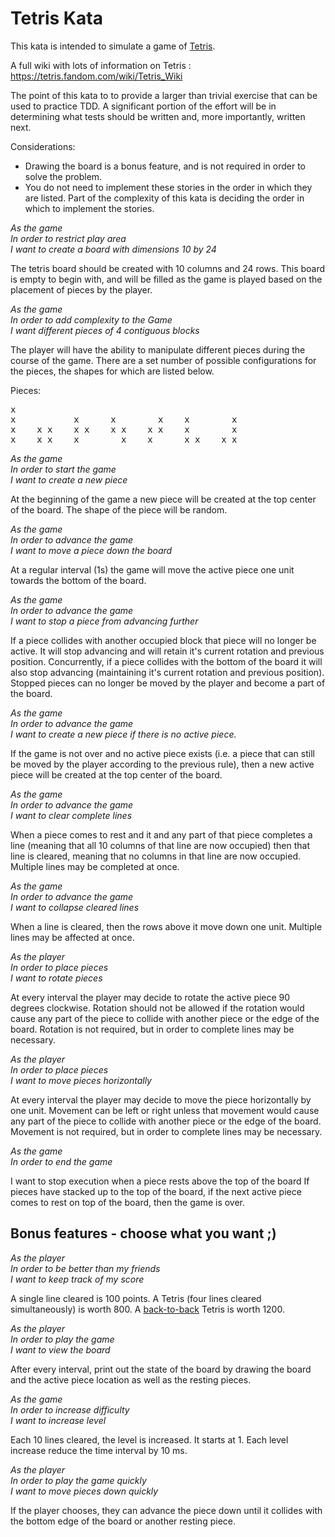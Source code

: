 # Tetris Kata #

This kata is intended to simulate a game of [Tetris](https://en.wikipedia.org/wiki/Tetris).

A full wiki with lots of information on Tetris : https://tetris.fandom.com/wiki/Tetris_Wiki

The point of this kata to to provide a larger than trivial exercise that can be used to practice TDD. A significant portion of the effort will be in determining what tests should be written and, more importantly, written next.

Considerations:
- Drawing the board is a bonus feature, and is not required in order to solve the problem.
- You do not need to implement these stories in the order in which they are listed.  Part of the complexity of this kata is deciding the order in which to implement the stories.

_As the game_<br>
_In order to restrict play area_<br>
_I want to create a board with dimensions 10 by 24_<br>

The tetris board should be created with 10 columns and 24 rows.  This board is empty to begin with, and will be filled as the game is played based on the placement of pieces by the player.

_As the game_<br>
_In order to add complexity to the Game_<br>
_I want different pieces of 4 contiguous blocks_<br>

The player will have the ability to manipulate different pieces during the course of the game.  There are a set number of possible configurations for the pieces, the shapes for which are listed below.

Pieces:
<pre>
x
x           x      x        x    x        x
x    x x    x x    x x    x x    x        x
x    x x    x        x    x      x x    x x</pre>

_As the game_<br>
_In order to start the game_<br>
_I want to create a new piece_<br>

At the beginning of the game a new piece will be created at the top center of the board.  The shape of the piece will be random.

_As the game_<br>
_In order to advance the game_<br>
_I want to move a piece down the board_<br>

At a regular interval (1s) the game will move the active piece one unit towards the bottom of the board.

_As the game_<br>
_In order to advance the game_<br>
_I want to stop a piece from advancing further_<br>

If a piece collides with another occupied block that piece will no longer be active. It will stop advancing and will retain it's current rotation and previous position.  Concurrently, if a piece collides with the bottom of the board it will also stop advancing (maintaining it's current rotation and previous position). Stopped pieces can no longer be moved by the player and become a part of the board.

_As the game_<br>
_In order to advance the game_<br>
_I want to create a new piece if there is no active piece._<br>

If the game is not over and no active piece exists (i.e. a piece that can still be moved by the player according to the previous rule), then a new active piece will be created at the top center of the board.

_As the game_<br>
_In order to advance the game_<br>
_I want to clear complete lines_<br>

When a piece comes to rest and it and any part of that piece completes a line (meaning that all 10 columns of that line are now occupied) then that line is cleared, meaning that no columns in that line are now occupied. Multiple lines may be completed at once.

_As the game_<br>
_In order to advance the game_<br>
_I want to collapse cleared lines_<br>

When a line is cleared, then the rows above it move down one unit.  Multiple lines may be affected at once.

_As the player_<br>
_In order to place pieces_<br>
_I want to rotate pieces_<br>

At every interval the player may decide to rotate the active piece 90 degrees clockwise. Rotation should not be allowed if the rotation would cause any part of the piece to collide with another piece or the edge of the board. Rotation is not required, but in order to complete lines may be necessary.

_As the player_<br>
_In order to place pieces_<br>
_I want to move pieces horizontally_<br>

At every interval the player may decide to move the piece horizontally by one unit. Movement can be left or right unless that movement would cause any part of the piece to collide with another piece or the edge of the board. Movement is not required, but in order to complete lines may be necessary.

_As the game_<br>
_In order to end the game_<br>

I want to stop execution when a piece rests above the top of the board</pre>
If pieces have stacked up to the top of the board, if the next active piece comes to rest on top of the board, then the game is over.

## Bonus features - choose what you want ;) ##
     
_As the player_<br>
_In order to be better than my friends_<br>
_I want to keep track of my score_<br>

A single line cleared is 100 points. A Tetris (four lines cleared simultaneously) is worth 800. A [back-to-back](https://harddrop.com/wiki/Back-to-Back) Tetris is worth 1200.

_As the player_<br>
_In order to play the game_<br>
_I want to view the board_<br>

After every interval, print out the state of the board by drawing the board and the active piece location as well as the resting pieces.

_As the game_<br>
_In order to increase difficulty_<br>
_I want to increase level_<br>

Each 10 lines cleared, the level is increased. It starts at 1. Each level increase reduce the time interval by 10 ms. 

_As the player_<br>
_In order to play the game quickly_<br>
_I want to move pieces down quickly_<br>

If the player chooses, they can advance the piece down until it collides with the bottom edge of the board or another resting piece.
